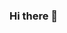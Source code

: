 ### Hi there 👋

<!--
**GokulAB17/GokulAB17** is a ✨ _special_ ✨ repository because its `README.md` (this file) appears on your GitHub profile.

Here are some ideas to get you started:

- 🔭 I’m currently working on coding skills
- 🌱 I’m currently learning DS/AI/DL
- 👯 I’m looking to collaborate on ML Projets
- 🤔 I’m looking for help with DL/AI
- 💬 Ask me about something basic
- 📫 How to reach me: will update shortly
- 😄 Pronouns: 
- ⚡ Fun fact: Found this  new readme in GITHUB 
-->
